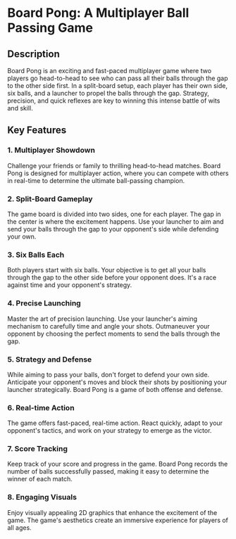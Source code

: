 # Board Pong: A Multiplayer Ball Passing Game

## Description

Board Pong is an exciting and fast-paced multiplayer game where two players go head-to-head to see who can pass all their balls through the gap to the other side first. In a split-board setup, each player has their own side, six balls, and a launcher to propel the balls through the gap. Strategy, precision, and quick reflexes are key to winning this intense battle of wits and skill.

## Key Features

### 1. Multiplayer Showdown

Challenge your friends or family to thrilling head-to-head matches. Board Pong is designed for multiplayer action, where you can compete with others in real-time to determine the ultimate ball-passing champion.

### 2. Split-Board Gameplay

The game board is divided into two sides, one for each player. The gap in the center is where the excitement happens. Use your launcher to aim and send your balls through the gap to your opponent's side while defending your own.

### 3. Six Balls Each

Both players start with six balls. Your objective is to get all your balls through the gap to the other side before your opponent does. It's a race against time and your opponent's strategy.

### 4. Precise Launching

Master the art of precision launching. Use your launcher's aiming mechanism to carefully time and angle your shots. Outmaneuver your opponent by choosing the perfect moments to send the balls through the gap.

### 5. Strategy and Defense

While aiming to pass your balls, don't forget to defend your own side. Anticipate your opponent's moves and block their shots by positioning your launcher strategically. Board Pong is a game of both offense and defense.

### 6. Real-time Action

The game offers fast-paced, real-time action. React quickly, adapt to your opponent's tactics, and work on your strategy to emerge as the victor.

### 7. Score Tracking

Keep track of your score and progress in the game. Board Pong records the number of balls successfully passed, making it easy to determine the winner of each match.

### 8. Engaging Visuals

Enjoy visually appealing 2D graphics that enhance the excitement of the game. The game's aesthetics create an immersive experience for players of all ages.
